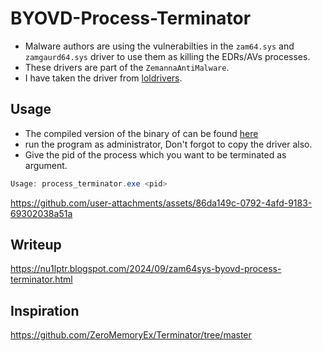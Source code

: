 # BYOVD-Process-Terminator

- Malware authors are using the vulnerabilties in the `zam64.sys` and `zamgaurd64.sys` driver to use them as killing the EDRs/AVs processes.
- These drivers are part of the `ZemannaAntiMalware`. 
- I have taken the driver from [loldrivers](https://www.loldrivers.io/drivers/e5f12b82-8d07-474e-9587-8c7b3714d60c/).

## Usage

- The compiled version of the binary of can be found [here](/BYOVD-Process-Terminator/x64/Debug/process_terminator.exe) 
- run the program as administrator, Don't forgot to copy the driver also.
- Give the pid of the process which you want to be terminated as argument.
```powershell
Usage: process_terminator.exe <pid>
```

https://github.com/user-attachments/assets/86da149c-0792-4afd-9183-69302038a51a



## Writeup

https://nu1lptr.blogspot.com/2024/09/zam64sys-byovd-process-terminator.html

## Inspiration
https://github.com/ZeroMemoryEx/Terminator/tree/master
